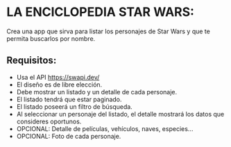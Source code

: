 # LA ENCICLOPEDIA STAR WARS: 
Crea una app que sirva para listar los personajes de Star Wars y que te permita buscarlos por nombre.

## Requisitos:

- Usa el API https://swapi.dev/
- El diseño es de libre elección.
- Debe mostrar un listado y un detalle de cada personaje.
- El listado tendrá que estar paginado.
- El listado poseerá un filtro de búsqueda.
- Al seleccionar un personaje del listado, el detalle mostrará los datos que consideres oportunos.
- OPCIONAL: Detalle de películas, vehículos, naves, especies...
- OPCIONAL: Foto de cada personaje.